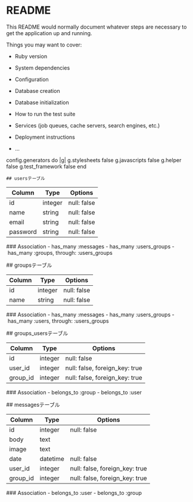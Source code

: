 # README

This README would normally document whatever steps are necessary to get the
application up and running.

Things you may want to cover:

* Ruby version

* System dependencies

* Configuration

* Database creation

* Database initialization

* How to run the test suite

* Services (job queues, cache servers, search engines, etc.)

* Deployment instructions

* ...

config.generators do |g|
      g.stylesheets false
      g.javascripts false
      g.helper false
      g.test_framework false
    end

    ## usersテーブル

|Column|Type|Options|
|------|----|-------|
|id|integer|null: false|
|name|string|null: false|
|email|string|null: false|
|password|string|null: false|



### Association
- has_many :messages
- has_many :users_groups
- has_many :groups, through: :users_groups


## groupsテーブル

|Column|Type|Options|
|------|----|-------|
|id|integer|null: false|
|name|string|null: false|

### Association
- has_many :messages
- has_many :users_groups
- has_many :users, through: :users_groups

## groups_usersテーブル

|Column|Type|Options|
|------|----|-------|
|id|integer|null: false|
|user_id|integer|null: false, foreign_key: true|
|group_id|integer|null: false, foreign_key: true|


### Association
- belongs_to :group
- belongs_to :user


## messagesテーブル

|Column|Type|Options|
|------|----|-------|
|id|integer|null: false|
|body|text|
|image|text|
|date|datetime|null: false|
|user_id|integer|null: false, foreign_key: true|
|group_id|integer|null: false, foreign_key: true|


### Association
- belongs_to :user
- belongs_to :group

